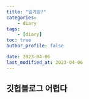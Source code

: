 ```yaml
---
title: "일기장?"
categories:
	- diary
tags:
	- [diary]
toc: true
author_profile: false

date: 2023-04-06
last_modified_at: 2023-04-06
---
```


## 깃헙블로그 어렵다
